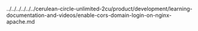 ../../../../../../cerulean-circle-unlimited-2cu/product/development/learning-documentation-and-videos/enable-cors-domain-login-on-nginx-apache.md